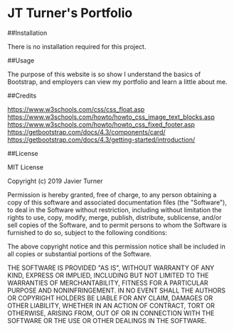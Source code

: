 # JT Turner's Portfolio


##Installation

There is no installation required for this project.


##Usage

The purpose of this website is so show I understand the basics of Bootstrap, and employers can view my portfolio and learn a little about me.


##Credits

https://www.w3schools.com/css/css_float.asp
https://www.w3schools.com/howto/howto_css_image_text_blocks.asp
https://www.w3schools.com/howto/howto_css_fixed_footer.asp
https://getbootstrap.com/docs/4.3/components/card/
https://getbootstrap.com/docs/4.3/getting-started/introduction/



##License

MIT License

Copyright (c) 2019 Javier Turner

Permission is hereby granted, free of charge, to any person obtaining a copy
of this software and associated documentation files (the "Software"), to deal
in the Software without restriction, including without limitation the rights
to use, copy, modify, merge, publish, distribute, sublicense, and/or sell
copies of the Software, and to permit persons to whom the Software is
furnished to do so, subject to the following conditions:

The above copyright notice and this permission notice shall be included in all
copies or substantial portions of the Software.

THE SOFTWARE IS PROVIDED "AS IS", WITHOUT WARRANTY OF ANY KIND, EXPRESS OR
IMPLIED, INCLUDING BUT NOT LIMITED TO THE WARRANTIES OF MERCHANTABILITY,
FITNESS FOR A PARTICULAR PURPOSE AND NONINFRINGEMENT. IN NO EVENT SHALL THE
AUTHORS OR COPYRIGHT HOLDERS BE LIABLE FOR ANY CLAIM, DAMAGES OR OTHER
LIABILITY, WHETHER IN AN ACTION OF CONTRACT, TORT OR OTHERWISE, ARISING FROM,
OUT OF OR IN CONNECTION WITH THE SOFTWARE OR THE USE OR OTHER DEALINGS IN THE
SOFTWARE.